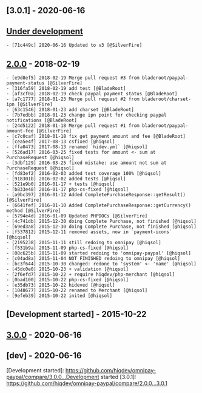 ## [3.0.1] - 2020-06-16

## [Under development]

    - [71c449c] 2020-06-16 Updated to v3 [@SilverFire]

## [2.0.0] - 2018-02-19

    - [e9d8ef5] 2018-02-19 Merge pull request #3 from bladeroot/paypal-payment-status [@SilverFire]
    - [316fa59] 2018-02-19 add test [@BladeRoot]
    - [af3cf0a] 2018-02-19 check paypal payment status [@BladeRoot]
    - [a7c1777] 2018-01-23 Merge pull request #2 from bladeroot/charset-ipn [@SilverFire]
    - [63c1546] 2018-01-23 add charset [@BladeRoot]
    - [7b7edbb] 2018-01-23 change ipn point for checking paypal notifications [@BladeRoot]
    - [24d5122] 2018-01-18 Merge pull request #1 from bladeroot/paypal-amount-fee [@SilverFire]
    - [c7c0caf] 2018-01-18 fix get payment amount and fee [@BladeRoot]
    - [cea5e4f] 2017-08-13 csfixed [@hiqsol]
    - [ffa0473] 2017-08-13 renamed `hidev.yml` [@hiqsol]
    - [526ad17] 2016-03-25 fixed tests for amount <- sum at PurchaseRequest [@hiqsol]
    - [3dbf129] 2016-03-25 fixed mistake: use amount not sum at PurchaseRequest [@hiqsol]
    - [fd83ef2] 2016-02-03 added test coverage 100% [@hiqsol]
    - [918301b] 2016-02-02 added tests [@hiqsol]
    - [521e9b0] 2016-01-17 + tests [@hiqsol]
    - [b833e48] 2016-01-17 php-cs-fixed [@hiqsol]
    - [a9bc397] 2016-01-12 Added CompletePurchaseResponse::getResult() [@SilverFire]
    - [6641fef] 2016-01-10 Added CompletePurchaseResponse::getCurrency() method [@SilverFire]
    - [5794e4d] 2016-01-09 Updated PHPDOCs [@SilverFire]
    - [4c741db] 2015-12-30 doing Complete Purchase, not finished [@hiqsol]
    - [69ed3a8] 2015-12-30 doing Complete Purchase, not finished [@hiqsol]
    - [f537812] 2015-12-11 removed assets, now in `payment-icons` [@hiqsol]
    - [2195238] 2015-11-11 still redoing to omnipay [@hiqsol]
    - [f531b9a] 2015-11-09 php-cs-fixed [@hiqsol]
    - [08c625b] 2015-11-09 started redoing to 'omnipay-paypal' [@hiqsol]
    - [c04ad8a] 2015-11-04 NOT FINISHED redoing to omnipay [@hiqsol]
    - [bc3f644] 2015-10-30 changed: redone to 'system' <- 'name' [@hiqsol]
    - [45dc0e0] 2015-10-23 + validation [@hiqsol]
    - [2f6efd7] 2015-10-22 + require hiqdev/php-merchant [@hiqsol]
    - [0bad100] 2015-10-22 php-cs-fixed [@hiqsol]
    - [e35db73] 2015-10-22 hideved [@hiqsol]
    - [1048677] 2015-10-22 renamed to Merchant [@hiqsol]
    - [9efeb39] 2015-10-22 inited [@hiqsol]

## [Development started] - 2015-10-22

## [3.0.0] - 2020-06-16

## [dev] - 2020-06-16

[@hiqsol]: https://github.com/hiqsol
[sol@hiqdev.com]: https://github.com/hiqsol
[@SilverFire]: https://github.com/SilverFire
[d.naumenko.a@gmail.com]: https://github.com/SilverFire
[@tafid]: https://github.com/tafid
[andreyklochok@gmail.com]: https://github.com/tafid
[@BladeRoot]: https://github.com/BladeRoot
[bladeroot@gmail.com]: https://github.com/BladeRoot
[71c449c]: https://github.com/hiqdev/omnipay-paypal/commit/71c449c
[e9d8ef5]: https://github.com/hiqdev/omnipay-paypal/commit/e9d8ef5
[316fa59]: https://github.com/hiqdev/omnipay-paypal/commit/316fa59
[af3cf0a]: https://github.com/hiqdev/omnipay-paypal/commit/af3cf0a
[a7c1777]: https://github.com/hiqdev/omnipay-paypal/commit/a7c1777
[63c1546]: https://github.com/hiqdev/omnipay-paypal/commit/63c1546
[7b7edbb]: https://github.com/hiqdev/omnipay-paypal/commit/7b7edbb
[24d5122]: https://github.com/hiqdev/omnipay-paypal/commit/24d5122
[c7c0caf]: https://github.com/hiqdev/omnipay-paypal/commit/c7c0caf
[cea5e4f]: https://github.com/hiqdev/omnipay-paypal/commit/cea5e4f
[ffa0473]: https://github.com/hiqdev/omnipay-paypal/commit/ffa0473
[526ad17]: https://github.com/hiqdev/omnipay-paypal/commit/526ad17
[3dbf129]: https://github.com/hiqdev/omnipay-paypal/commit/3dbf129
[fd83ef2]: https://github.com/hiqdev/omnipay-paypal/commit/fd83ef2
[918301b]: https://github.com/hiqdev/omnipay-paypal/commit/918301b
[521e9b0]: https://github.com/hiqdev/omnipay-paypal/commit/521e9b0
[b833e48]: https://github.com/hiqdev/omnipay-paypal/commit/b833e48
[a9bc397]: https://github.com/hiqdev/omnipay-paypal/commit/a9bc397
[6641fef]: https://github.com/hiqdev/omnipay-paypal/commit/6641fef
[5794e4d]: https://github.com/hiqdev/omnipay-paypal/commit/5794e4d
[4c741db]: https://github.com/hiqdev/omnipay-paypal/commit/4c741db
[69ed3a8]: https://github.com/hiqdev/omnipay-paypal/commit/69ed3a8
[f537812]: https://github.com/hiqdev/omnipay-paypal/commit/f537812
[2195238]: https://github.com/hiqdev/omnipay-paypal/commit/2195238
[f531b9a]: https://github.com/hiqdev/omnipay-paypal/commit/f531b9a
[08c625b]: https://github.com/hiqdev/omnipay-paypal/commit/08c625b
[c04ad8a]: https://github.com/hiqdev/omnipay-paypal/commit/c04ad8a
[bc3f644]: https://github.com/hiqdev/omnipay-paypal/commit/bc3f644
[45dc0e0]: https://github.com/hiqdev/omnipay-paypal/commit/45dc0e0
[2f6efd7]: https://github.com/hiqdev/omnipay-paypal/commit/2f6efd7
[0bad100]: https://github.com/hiqdev/omnipay-paypal/commit/0bad100
[e35db73]: https://github.com/hiqdev/omnipay-paypal/commit/e35db73
[1048677]: https://github.com/hiqdev/omnipay-paypal/commit/1048677
[9efeb39]: https://github.com/hiqdev/omnipay-paypal/commit/9efeb39
[3.0.0]: https://github.com/hiqdev/omnipay-paypal/releases/tag/3.0.0
[Under development]: https://github.com/hiqdev/omnipay-paypal/compare/2.0.0...HEAD
[2.0.0]: https://github.com/hiqdev/omnipay-paypal/releases/tag/2.0.0
[Development started]: https://github.com/hiqdev/omnipay-paypal/compare/3.0.0...Development started
[3.0.1]: https://github.com/hiqdev/omnipay-paypal/compare/2.0.0...3.0.1
